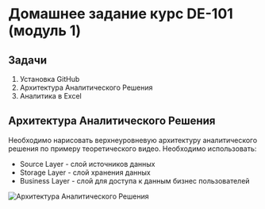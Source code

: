# Домашнее задание курс DE-101 (модуль 1)

## Задачи
1. Установка GitHub
2. Архитектура Аналитического Решения
3. Аналитика в Excel

## Архитектура Аналитического Решения
Необходимо нарисовать верхнеуровневую архитектуру аналитического решения по примеру теоретического видео. Необходимо использовать:
* Source Layer - слой источников данных
* Storage Layer - слой хранения данных
* Business Layer - слой для доступа к данным бизнес пользователей


![Архитектура Аналитического Решения](D:/GB/proect/DE-101/module01/Architecture.drawio)



